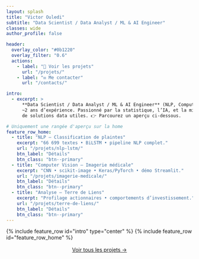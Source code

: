 ```yaml
---
layout: splash
title: "Victor Ouledi"
subtitle: "Data Scientist / Data Analyst / ML & AI Engineer"
classes: wide
author_profile: false

header:
  overlay_color: "#0b1220"
  overlay_filter: "0.6"
  actions:
    - label: "🚀 Voir les projets"
      url: "/projets/"
    - label: "✉️ Me contacter"
      url: "/contacts/"

intro:
  - excerpt: >
      **Data Scientist / Data Analyst / ML & AI Engineer** (NLP, Computer Vision).  
      ~2 ans d’expérience. Passionné par la statistique, l’IA, et la mise en production
      de solutions data utiles. 👉 Parcourez un aperçu ci-dessous.

# Uniquement une rangée d'aperçu sur la home
feature_row_home:
  - title: "NLP — Classification de plaintes"
    excerpt: "66 699 textes • BiLSTM • pipeline NLP complet."
    url: "/projets/nlp-lstm/"
    btn_label: "Détails"
    btn_class: "btn--primary"
  - title: "Computer Vision — Imagerie médicale"
    excerpt: "CNN • scikit-image • Keras/PyTorch • démo Streamlit."
    url: "/projets/imagerie-medicale/"
    btn_label: "Détails"
    btn_class: "btn--primary"
  - title: "Analyse — Terre de Liens"
    excerpt: "Profilage actionnaires • comportements d’investissement."
    url: "/projets/terre-de-liens/"
    btn_label: "Détails"
    btn_class: "btn--primary"
---
```


{% include feature_row id="intro" type="center" %}
{% include feature_row id="feature_row_home" %}
<p style="text-align:center;margin-top:1rem;">
  <a class="btn btn--primary" href="/projets/">Voir tous les projets →</a>
</p>


